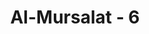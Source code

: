 ---
title: "Al-Mursalat - 6"
no: 6
arabic_no: ٦
ayah: عُذْرًا اَوْ نُذْرًاۙ
translation: "untuk menolak alasan-alasan atau memberi peringatan."
tafsir: "Dalam ayat ini ditegaskan bahwa kedatangan wahyu kepada para nabi yang dibawa oleh malaikat adalah untuk menyampaikan alasan guna membantah ketidakpercayaan orang musyrik kepada adanya hari kebangkitan, dan untuk mengancam mereka dengan azab yang pedih bila mereka membangkang perintah Tuhan."
---